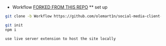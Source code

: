 -   Workflow
    [FORKED FROM THIS REPO](https://github.com/NoroffFEU/social-media-client)
    \*\* set up

```bash
git clone -b Workflow https://github.com/olemart1n/social-media-client-Ole.git
```

```bash
git init
npm i
```

```bash
use live server extension to host the site locally
```
